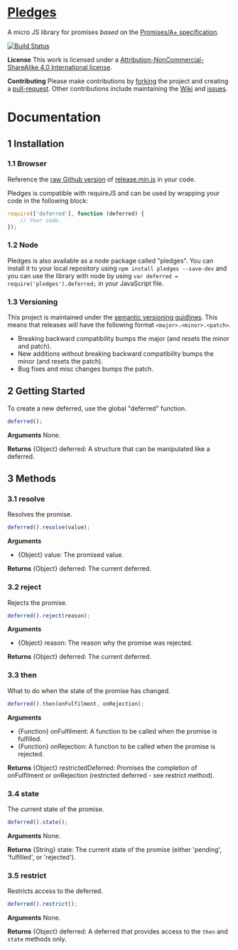 # [Pledges](https://www.github.com/ryansmith94/Pledges)
A micro JS library for promises *based* on the [Promises/A+ specification](http://promises-aplus.github.io/promises-spec/).

[![Build Status](https://travis-ci.org/ryansmith94/Pledges.png)](https://travis-ci.org/ryansmith94/Pledges)

**License**
This work is licensed under a [Attribution-NonCommercial-ShareAlike 4.0 International
license](https://gist.githubusercontent.com/ryansmith94/b947ee33d7bfffff9d16/raw/bcd4b00739543c4a215a1f60538d899e2c22cdfd/BY-NC-SA.txt).


**Contributing**
Please make contributions by [forking](https://github.com/ryansmith94/Pledges/fork "/fork") the project and creating a [pull-request](https://github.com/ryansmith94/Pledges/pull/new/master "/pull-request"). Other contributions include maintaining the [Wiki](https://github.com/ryansmith94/Pledges/wiki "/wiki") and [issues](https://github.com/ryansmith94/Pledges/issues?state=open "/issues").

# Documentation
## 1 Installation
### 1.1 Browser
Reference the [raw Github version](https://raw.github.com/ryansmith94/Pledges/master/build/release.min.js) of [release.min.js](https://www.github.com/ryansmith94/Pledges/blob/master/build/release.min.js) in your code.

Pledges is compatible with requireJS and can be used by wrapping your code in the following block:
```JavaScript
require(['deferred'], function (deferred) {
	// Your code.
});
```

### 1.2 Node
Pledges is also available as a node package called "pledges". You can install it to your local repository using `npm install pledges --save-dev` and you can use the library with node by using `var deferred = require('pledges').deferred;` in your JavaScript file.

### 1.3 Versioning
This project is maintained under the [semantic versioning guidlines](http://semver.org/). This means that releases will have the following format `<major>.<minor>.<patch>`.
* Breaking backward compatibility bumps the major (and resets the minor and patch).
* New additions without breaking backward compatibility bumps the minor (and resets the patch).
* Bug fixes and misc changes bumps the patch.

## 2 Getting Started
To create a new deferred, use the global "deferred" function.
```JavaScript
deferred();
```

**Arguments**
None.

**Returns**
{Object} deferred: A structure that can be manipulated like a deferred.

## 3 Methods
### 3.1 resolve
Resolves the promise.
```JavaScript
deferred().resolve(value);
```

**Arguments**
* {Object} value: The promised value.

**Returns**
{Object} deferred: The current deferred.

### 3.2 reject
Rejects the promise.
```JavaScript
deferred().reject(reason);
```

**Arguments**
* {Object} reason: The reason why the promise was rejected.

**Returns**
{Object} deferred: The current deferred.

### 3.3 then
What to do when the state of the promise has changed.
```JavaScript
deferred().then(onFulfilment, onRejection);
```

**Arguments**
* {Function} onFulfilment: A function to be called when the promise is fulfilled.
* {Function} onRejection: A function to be called when the promise is rejected.

**Returns**
{Object} restrictedDeferred: Promises the completion of onFulfilment or onRejection (restricted deferred - see restrict method).

### 3.4 state
The current state of the promise.
```JavaScript
deferred().state();
```

**Arguments**
None.

**Returns**
{String} state: The current state of the promise (either 'pending', 'fulfilled', or 'rejected').

### 3.5 restrict
Restricts access to the deferred.
```JavaScript
deferred().restrict();
```

**Arguments**
None.

**Returns**
{Object} deferred: A deferred that provides access to the `then` and `state` methods only.
